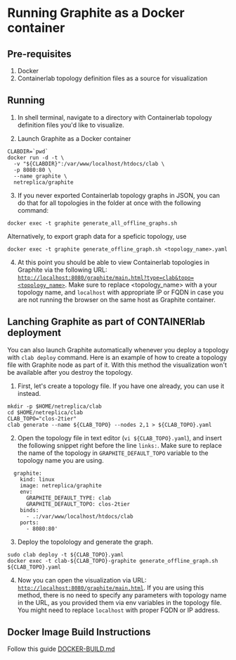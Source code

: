 # Running Graphite as a Docker container

## Pre-requisites

1. Docker
2. Containerlab topology definition files as a source for visualization

## Running

1. In shell terminal, navigate to a directory with Containerlab topology definition files you'd like to visualize.

2. Launch Graphite as a Docker container

```Shell
CLABDIR=`pwd`
docker run -d -t \
  -v "${CLABDIR}":/var/www/localhost/htdocs/clab \
  -p 8080:80 \
  --name graphite \
  netreplica/graphite
````

3. If you never exported Containerlab topology graphs in JSON, you can do that for all topologies in the folder at once with the following command:

```Shell
docker exec -t graphite generate_all_offline_graphs.sh
````

  Alternatively, to export graph data for a speficic topology, use
  
```Shell
docker exec -t graphite generate_offline_graph.sh <topology_name>.yaml
````

4. At this point you should be able to view Containerlab topologies in Graphite via the following URL: [`http://localhost:8080/graphite/main.html?type=clab&topo=<topology_name>`](http://localhost:8080/graphite/main.html?type=clab&topo=<topology_name>). Make sure to replace <topology_name> with a your topology name, and `localhost` with appropriate IP or FQDN in case you are not running the browser on the same host as Graphite container.

## Lanching Graphite as part of CONTAINERlab deployment

You can also launch Graphite automatically whenever you deploy a topology with `clab deploy` command. Here is an example of how to create a topology file with Graphite node as part of it. With this method the visualization won't be available after you destroy the topology.

1. First, let's create a topology file. If you have one already, you can use it instead.

  ```Shell
  mkdir -p $HOME/netreplica/clab
  cd $HOME/netreplica/clab
  CLAB_TOPO="clos-2tier"
  clab generate --name ${CLAB_TOPO} --nodes 2,1 > ${CLAB_TOPO}.yaml
  ````
  
2. Open the topology file in text editor (`vi ${CLAB_TOPO}.yaml`), and insert the following snippet right before the line `links:`. Make sure to replace the name of the topology in `GRAPHITE_DEFAULT_TOPO` variable to the topology name you are using.

  ```Shell
    graphite:
      kind: linux
      image: netreplica/graphite
      env:
        GRAPHITE_DEFAULT_TYPE: clab
        GRAPHITE_DEFAULT_TOPO: clos-2tier
      binds:
        - .:/var/www/localhost/htdocs/clab
      ports:
        - 8080:80'
  ````

3. Deploy the topolology and generate the graph.

  ```Shell
  sudo clab deploy -t ${CLAB_TOPO}.yaml
  docker exec -t clab-${CLAB_TOPO}-graphite generate_offline_graph.sh ${CLAB_TOPO}.yaml
  ````

4. Now you can open the visualization via URL: [`http://localhost:8080/graphite/main.html`](http://localhost:8080/graphite/main.html). If you are using this method, there is no need to specify any parameters with topology name in the URL, as you provided them via env variables in the topology file. You might need to replace `localhost` with proper FQDN or IP address.

## Docker Image Build Instructions

Follow this guide [DOCKER-BUILD.md](DOCKER-BUILD.md)
